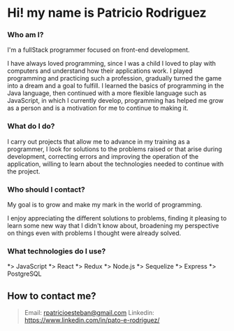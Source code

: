 # Hi! my name is Patricio Rodriguez

### Who am I?
I'm a fullStack programmer focused on front-end development.

I have always loved programming, since I was a child I loved to play with computers and understand how their applications work. I played programming and practicing such a profession, gradually turned the game into a dream and a goal to fulfill. I learned the basics of programming in the Java language, then continued with a more flexible language such as JavaScript, in which I currently develop, programming has helped me grow as a person and is a motivation for me to continue to making it.

### What do I do?

I carry out projects that allow me to advance in my training as a programmer, I look for solutions to the problems raised or that arise during development, correcting errors and improving the operation of the application, willing to learn about the technologies needed to continue with the project.

### Who should I contact?

My goal is to grow and make my mark in the world of programming.

I enjoy appreciating the different solutions to problems, finding it pleasing to learn some new way that I didn't know about, broadening my perspective on things even with problems I thought were already solved.

### What technologies do I use?

*> JavaScript 
*> React 
*> Redux 
*> Node.js 
*> Sequelize 
*> Express 
*> PostgreSQL

## How to contact me?

> Email: rpatricioesteban@gmail.com
> Linkedin: https://www.linkedin.com/in/pato-e-rodriguez/
